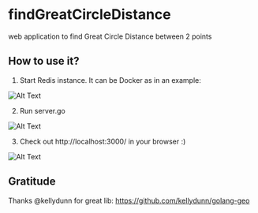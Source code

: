 # findGreatCircleDistance
web application to find Great Circle Distance between 2 points

## How to use it?

1. Start Redis instance. It can be Docker as in an example:

![Alt Text](http://labs.cad.kiev.ua/kalym/nazar_duties/uploads/68c196e10748c34fbdf4db880f4c0a93/redis-up.gif)

2. Run server.go

![Alt Text](http://labs.cad.kiev.ua/kalym/nazar_duties/uploads/cdbf3d604d5d6e26a96774b4fe7e63e5/go-run.gif)

3. Check out http://localhost:3000/ in your browser :)

![Alt Text](http://labs.cad.kiev.ua/kalym/nazar_duties/uploads/bce2992dd514d94fe8ff73f0dd648899/web.gif)

## Gratitude

Thanks @kellydunn for great lib: https://github.com/kellydunn/golang-geo
